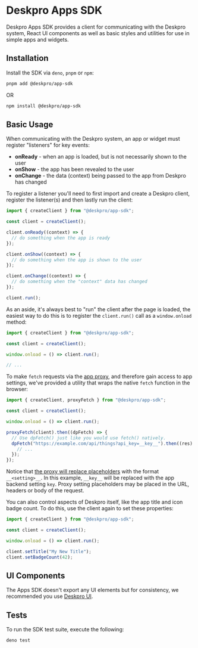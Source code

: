 # Deskpro Apps SDK

Deskpro Apps SDK provides a client for communicating with the Deskpro system,
React UI components as well as basic styles and utilities for use in simple apps
and widgets.

## Installation

Install the SDK via `deno`, `pnpm` or `npm`:

```bash
pnpm add @deskpro/app-sdk
```

OR

```bash
npm install @deskpro/app-sdk
```

## Basic Usage

When communicating with the Deskpro system, an app or widget must register
"listeners" for key events:

- **onReady** - when an app is loaded, but is not necessarily shown to the user
- **onShow** - the app has been revealed to the user
- **onChange** - the data (context) being passed to the app from Deskpro has
  changed

To register a listener you'll need to first import and create a Deskpro client,
register the listener(s) and then lastly run the client:

```javascript
import { createClient } from "@deskpro/app-sdk";

const client = createClient();

client.onReady((context) => {
  // do something when the app is ready
});

client.onShow((context) => {
  // do something when the app is shown to the user
});

client.onChange((context) => {
  // do something when the "context" data has changed
});

client.run();
```

As an aside, it's always best to "run" the client after the page is loaded, the
easiest way to do this is to register the `client.run()` call as a
`window.onload` method:

```javascript
import { createClient } from "@deskpro/app-sdk";

const client = createClient();

window.onload = () => client.run();

// ...
```

To make `fetch` requests via the
[app proxy](https://support.deskpro.com/en-US/guides/developers/app-proxy), and
therefore gain access to app settings, we've provided a utility that wraps the
native `fetch` function in the browser:

```javascript
import { createClient, proxyFetch } from "@deskpro/app-sdk";

const client = createClient();

window.onload = () => client.run();

proxyFetch(client).then((dpFetch) => {
  // Use dpFetch() just like you would use fetch() natively.
  dpFetch("https://example.com/api/things?api_key=__key__").then((res) => {
    // ...
  });
});
```

Notice that
[the proxy will replace placeholders](https://support.deskpro.com/en-US/guides/developers/app-proxy#setting_injection)
with the format `__<setting>__`. In this example, `__key__` will be replaced
with the app backend setting `key`. Proxy setting placeholders may be placed in
the URL, headers or body of the request.

You can also control aspects of Deskpro itself, like the app title and icon
badge count. To do this, use the client again to set these properties:

```javascript
import { createClient } from "@deskpro/app-sdk";

const client = createClient();

window.onload = () => client.run();

client.setTitle("My New Title");
client.setBadgeCount(42);
```

## UI Components

The Apps SDK doesn't export any UI elements but for consistency, we recommended
you use
[Deskpro UI](https://github.com/deskpro/deskpro-product/tree/master/packages/deskpro-ui).

## Tests

To run the SDK test suite, execute the following:

```bash
deno test
```
